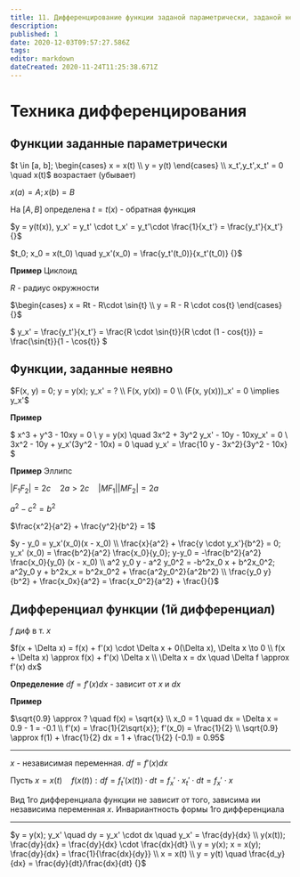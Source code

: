 ```yaml
---
title: 11. Дифференцирование функции заданой параметрически, заданой неявно
description: 
published: 1
date: 2020-12-03T09:57:27.586Z
tags: 
editor: markdown
dateCreated: 2020-11-24T11:25:38.671Z
---
```


# Техника дифференцирования

## Функции заданные параметрически

$t \in [a, b]; \begin{cases}
    x = x(t) \\
    y = y(t)
\end{cases} \\
x_t',y_t',x_t' = 0 \quad x(t)$ возрастает (убывает)

$x(a) = A; x(b) = B$

На $[A, B]$ определена $t=t(x)$ - обратная функция

$y = y(t(x)), y_x' = y_t' \cdot t_x' = y_t'\cdot \frac{1}{x_t'} = \frac{y_t'}{x_t'} {}$

$t_0; x_0 = x(t_0) \quad y_x'(x_0) = \frac{y_t'(t_0)}{x_t'(t_0)} {}$

**Пример** Циклоид

$R$ - радиус окружности

$\begin{cases}
    x = Rt - R\cdot \sin{t} \\
    y = R - R \cdot cos{t}
\end{cases} {}$

$
y_x' = \frac{y_t'}{x_t'} = \frac{R \cdot \sin{t}}{R \cdot (1 - cos{t})} = \frac{\sin{t}}{1 - \cos{t}}
$

## Функции, заданные неявно

$F(x, y) = 0; y = y(x); y_x' = ? \\
F(x, y(x)) = 0 \\
(F(x, y(x)))_x' = 0 \implies y_x'$

**Пример**

$
x^3 + y^3 - 10xy = 0 \\
y = y(x) \quad 3x^2 + 3y^2 y_x' - 10y - 10xy_x' = 0 \\
3x^2 - 10y + y_x'(3y^2 - 10x) = 0 \quad y_x' = \frac{10 y - 3x^2}{3y^2 - 10x}
$

**Пример** Эллипс

$|F_1F_2| = 2c \quad 2a > 2c \quad |MF_1| |MF_2| = 2a$

$a^2 - c^2 = b^2$

$\frac{x^2}{a^2} + \frac{y^2}{b^2} = 1$

$y - y_0 = y_x'(x_0)(x - x_0) \\
\frac{x}{a^2} + \frac{y \cdot y_x'}{b^2} = 0; y_x' (x_0) = \frac{b^2}{a^2} \frac{x_0}{y_0}; y-y_0 = -\frac{b^2}{a^2} \frac{x_0}{y_0} (x - x_0) \\
a^2 y_0 y - a^2 y_0^2 = -b^2x_0 x + b^2x_0^2; a^2y_0 y + b^2x_x = b^2x_0^2 + \frac{a^2y_0^2}{a^2b^2} \\
\frac{y_0 y}{b^2} + \frac{x_0x}{a^2} = \frac{x_0^2}{a^2} + \frac{}{}$

## Дифференциал функции (1й дифференциал)
$f$ диф в т. $x$ 

$f(x + \Delta x) = f(x) + f'(x) \cdot \Delta x + 0(\Delta x), \Delta x \to 0 \\
f(x + \Delta x) \approx f(x) + f'(x) \Delta x \\
\Delta x = dx \quad \Delta f \approx f'(x) dx$

**Определение** $df = f'(x) dx$ - зависит от $x$ и $dx$

**Пример**

$\sqrt{0.9} \approx ? \quad f(x) = \sqrt{x} \\
x_0 = 1 \quad dx = \Delta x = 0.9 - 1 = -0.1 \\
f'(x) = \frac{1}{2\sqrt{x}}; f'(x_0) = \frac{1}{2} \\
\sqrt{0.9} \approx f(1) + \frac{1}{2} dx = 1 + \frac{1}{2} (-0.1) = 0.95$

---

$x$ - независимая переменная. $df = f'(x)dx$

Пусть $x = x(t) \quad f(x(t)): df = f_t'(x(t)) \cdot dt = f_x' \cdot x_t' \cdot dt = f_x' \cdot x$

Вид 1го дифференциала функции не зависит от того, зависима ии независима переменная $x$. Инвариантность формы 1го дифференциала

---

$y = y(x); y_x' \quad dy = y_x' \cdot dx \quad y_x' = \frac{dy}{dx} \\
y(x(t)); \frac{dy}{dx} = \frac{dy}{dx} \cdot \frac{dx}{dt} \\
y = y(x); x = x(y); \frac{dy}{dx} = \frac{1}{\frac{dx}{dy}} \\
x = x(t) \\
y = y(t) \quad \frac{d_y}{dx} = \frac{dy}{dt}/\frac{dx}{dt} {}$
